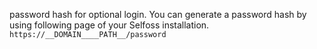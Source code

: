 password hash for optional login. You can generate a password hash by using following page of your Selfoss installation. `https://__DOMAIN____PATH__/password`
